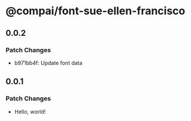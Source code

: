 # @compai/font-sue-ellen-francisco

## 0.0.2

### Patch Changes

- b971bb4f: Update font data

## 0.0.1

### Patch Changes

- Hello, world!
